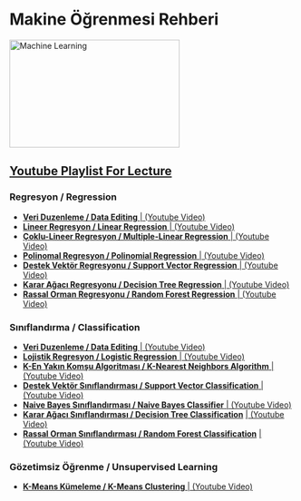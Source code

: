 <h1> Makine Öğrenmesi Rehberi </h1>
<img src="https://cdn.pixabay.com/photo/2020/11/07/10/25/machine-learning-5720531_1280.png" alt="Machine Learning" width="300" height="190">
<h2><a href="https://www.youtube.com/playlist?list=PLKZuE7QvI1_lIMcxTxVIM23TodBg-iV3a">Youtube Playlist For Lecture</a></h2>

<h3>Regresyon / Regression</h3>
<ul>
    <li><b><a href = "Regresyon/VeriDuzenleme.ipynb">Veri Duzenleme / Data Editing</a></b><a href = "https://www.youtube.com/watch?v=yoxWFiErqxY&list=PLKZuE7QvI1_lIMcxTxVIM23TodBg-iV3a&index=1"> | (Youtube Video)</a></li>
    <li><b><a href = "Regresyon/LinearRegression.ipynb">Lineer Regresyon / Linear Regression</a></b><a href = "https://www.youtube.com/watch?v=KuJnewmiDOc&list=PLKZuE7QvI1_lIMcxTxVIM23TodBg-iV3a&index=2"> | (Youtube Video)</a> </li>
    <li><b><a href = "Regresyon/MultipleLinearRegression.ipynb">Çoklu-Lineer Regresyon / Multiple-Linear Regression</a></b><a href = "https://www.youtube.com/watch?v=B8DKoiPlcoY&list=PLKZuE7QvI1_lIMcxTxVIM23TodBg-iV3a&index=3"> | (Youtube Video)</a> </li>
    <li><b><a href = "Regresyon/PolynomialRegression.ipynb">Polinomal Regresyon / Polinomial Regression</a></b><a href = "https://www.youtube.com/watch?v=G5XTMLDEH20&list=PLKZuE7QvI1_lIMcxTxVIM23TodBg-iV3a&index=4"> | (Youtube Video)</a> </li>
    <li><b><a href = "Regresyon/Support Vector Regression-SVR.ipynb">Destek Vektör Regresyonu / Support Vector Regression</a></b><a href = "https://www.youtube.com/watch?v=fOR8pdl9jic&list=PLKZuE7QvI1_lIMcxTxVIM23TodBg-iV3a&index=5"> | (Youtube Video)</a> </li>
    <li><b><a href = "Regresyon/DecisionTreeRegressor.ipynb">Karar Ağacı Regresyonu / Decision Tree Regression</a></b><a href = "https://www.youtube.com/watch?v=h6thGm28kaE&list=PLKZuE7QvI1_lIMcxTxVIM23TodBg-iV3a&index=6"> | (Youtube Video)</a> </li>
    <li><b><a href = "Regresyon/RandomForestRegressor.ipynb">Rassal Orman Regresyonu / Random Forest Regression</a></b><a href = "https://www.youtube.com/watch?v=UR4bFBZF4g4&list=PLKZuE7QvI1_lIMcxTxVIM23TodBg-iV3a&index=7"> | (Youtube Video)</a> </li>
</ul>

<h3>Sınıflandırma / Classification</h3>
<ul>
    <li><b><a href = "Classification/VeriDuzenleme.ipynb">Veri Duzenleme / Data Editing</a></b><a href = "https://www.youtube.com/watch?v=cad-jaTDKlo&list=PLKZuE7QvI1_lIMcxTxVIM23TodBg-iV3a&index=8"> | (Youtube Video)</a></li>
    <li><b><a href = "Classification/LogisticRegression.ipynb">Lojistik Regresyon / Logistic Regression</a></b><a href = "https://www.youtube.com/watch?v=7ayYqX8WcXw&list=PLKZuE7QvI1_lIMcxTxVIM23TodBg-iV3a&index=9"> | (Youtube Video)</a> </li>
    <li><b><a href = "Classification/KNN.ipynb">K-En Yakın Komşu Algoritması / K-Nearest Neighbors Algorithm</a></b><a href = "https://www.youtube.com/watch?v=gAIN0_o_Tw0&list=PLKZuE7QvI1_lIMcxTxVIM23TodBg-iV3a&index=10"> | (Youtube Video)</a></li>
    <li><b><a href = "Classification/SupportVectorClassification.ipynb">Destek Vektör Sınıflandırması / Support Vector Classification</a></b><a href = "https://www.youtube.com/watch?v=JDb-MHAxrck&list=PLKZuE7QvI1_lIMcxTxVIM23TodBg-iV3a&index=11"> | (Youtube Video)</a></li>
    <li><b><a href = "Classification/NaiveBayes.ipynb">Naive Bayes Sınıflandırması / Naive Bayes Classifier</a></b><a href = "https://www.youtube.com/watch?v=ciPtJEJvaJA&list=PLKZuE7QvI1_lIMcxTxVIM23TodBg-iV3a&index=12"> | (Youtube Video)</a></li>
    <li><b><a href = "Classification/DecisionTreeClassifier.ipynb">Karar Ağacı Sınıflandırması / Decision Tree Classification</a></b> <a href = "https://www.youtube.com/watch?v=Kyw5M3pRGPg&list=PLKZuE7QvI1_lIMcxTxVIM23TodBg-iV3a&index=13"> | (Youtube Video)</a></li>
    <li><b><a href = "Classification/RandomForestClassifier.ipynb">Rassal Orman Sınıflandırması / Random Forest Classification</a></b> <a href = "https://www.youtube.com/watch?v=ihav6HzXjY8&list=PLKZuE7QvI1_lIMcxTxVIM23TodBg-iV3a&index=14"> | (Youtube Video)</a> </li>
</ul>

<h3>Gözetimsiz Öğrenme / Unsupervised Learning</h3>
<ul>
    <li><b><a href = "Unsupervised Learning/K-Means.ipynb">K-Means Kümeleme / K-Means Clustering</a></b><a href = "https://www.youtube.com/watch?v=h9j9R_DcIWc&list=PLKZuE7QvI1_lIMcxTxVIM23TodBg-iV3a&index=15"> | (Youtube Video)</a></li>
</ul>
